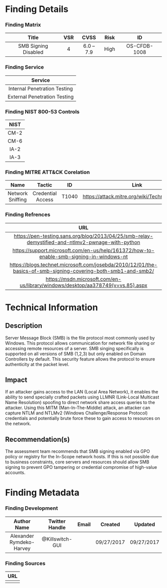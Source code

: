 # Finding Details 

### Finding Matrix
| Title  | VSR  |  CVSS  | Risk | ID |
|:-:|:-:|:-:|:-:|:-:|
|  SMB Signing Disabled | 4  | 6.0 – 7.9  | High  | OS-CFDB-1008 | 

### Finding Service
| Service  |
|:-:|
| Internal Penetration Testing  |
| External Penetration Testing  |

### Finding NIST 800-53 Controls
| NIST  |
|:-:|
| CM-2 |
| CM-6 | 
| IA-2 |
| IA-3 |


### Finding MITRE ATT&CK Corelation
| Name | Tactic | ID | Link |
|:-:|:-:|:-:|:-:|
| Network Sniffing	| Credential Access | T1040 | https://attack.mitre.org/wiki/Technique/T1040 |

### Finding Refrences
| URL |
|:-:|
| https://pen-testing.sans.org/blog/2013/04/25/smb-relay-demystified-and-ntlmv2-pwnage-with-python |
| https://support.microsoft.com/en-us/help/161372/how-to-enable-smb-signing-in-windows-nt |
| https://blogs.technet.microsoft.com/josebda/2010/12/01/the-basics-of-smb-signing-covering-both-smb1-and-smb2/ |
| https://msdn.microsoft.com/en-us/library/windows/desktop/aa378749(v=vs.85).aspx |
 
 
# Technical Information

## Description 
Server Message Block (SMB) is the file protocol most commonly used by Windows. This protocol allows communication for network file sharing or accessing remote resources of a server. SMB singing specifically is supported on all versions of SMB (1,2,3) but only enabled on Domain Controllers by default. This security feature allows the protocol to ensure authenticity at the packet level.


## Impact
If an attacker gains access to the LAN (Local Area Network), it enables the ability to send specially crafted packets using LLMNR (Link-Local Multicast Name Resolution) spoofing to direct network share access queries to the attacker. Using this MITM (Man-In-The-Middle) attack, an attacker can capture NTLM and NTLMv2 (Windows Challenge/Response Protocol) credentials and potentially brute force these to gain access to resources on the network. 



## Recommendation(s)
The assessment team recommends that SMB signing enabled via GPO policy or registry for the In-Scope network hosts. If this is not possible due to business constraints, core servers and resources should allow SMB signing to prevent GPO tampering or credential compromise of high-value accounts.  

# Finding Metadata
### Finding Development
| Author Name | Twitter Handle | Email | Created | Updated |
|:-:|:-:|:-:|:-:|:-:|
| Alexander Rymdeko-Harvey | @Killswitch-GUI |  | 09/27/2017 | 09/27/2017 |

### Finding Sources
| URL | 
|:-:|
|  |
